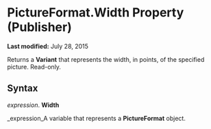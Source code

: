 
# PictureFormat.Width Property (Publisher)

 **Last modified:** July 28, 2015

Returns a  **Variant** that represents the width, in points, of the specified picture. Read-only.

## Syntax

 _expression_. **Width**

 _expression_A variable that represents a  **PictureFormat** object.

